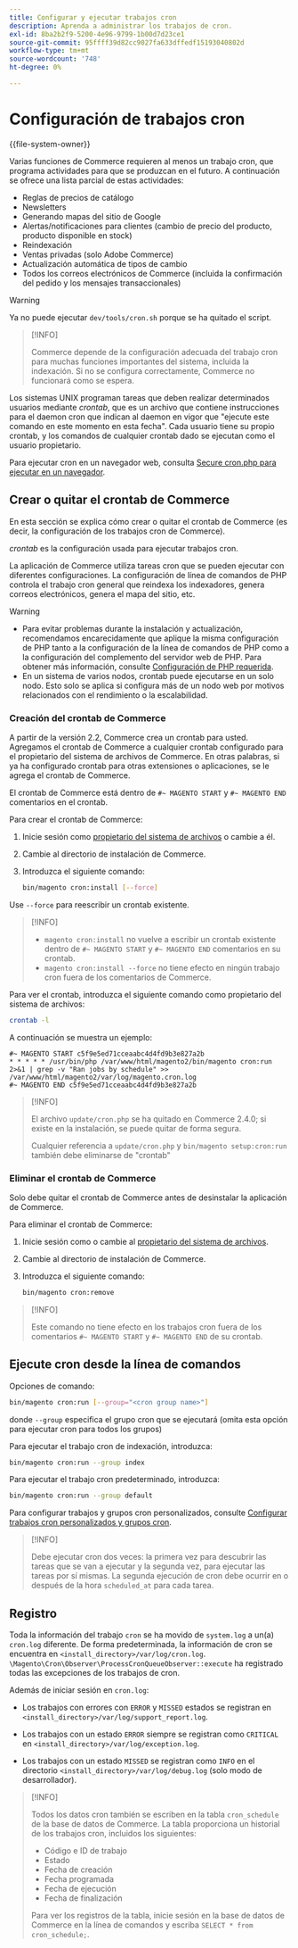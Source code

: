```yaml
---
title: Configurar y ejecutar trabajos cron
description: Aprenda a administrar los trabajos de cron.
exl-id: 8ba2b2f9-5200-4e96-9799-1b00d7d23ce1
source-git-commit: 95ffff39d82cc9027fa633dffedf15193040802d
workflow-type: tm+mt
source-wordcount: '748'
ht-degree: 0%

---
```


# Configuración de trabajos cron

{{file-system-owner}}

Varias funciones de Commerce requieren al menos un trabajo cron, que programa actividades para que se produzcan en el futuro. A continuación se ofrece una lista parcial de estas actividades:

- Reglas de precios de catálogo
- Newsletters
- Generando mapas del sitio de Google
- Alertas/notificaciones para clientes (cambio de precio del producto, producto disponible en stock)
- Reindexación
- Ventas privadas (solo Adobe Commerce)
- Actualización automática de tipos de cambio
- Todos los correos electrónicos de Commerce (incluida la confirmación del pedido y los mensajes transaccionales)

>[!WARNING]
>
>Ya no puede ejecutar `dev/tools/cron.sh` porque se ha quitado el script.

>[!INFO]
>
>Commerce depende de la configuración adecuada del trabajo cron para muchas funciones importantes del sistema, incluida la indexación. Si no se configura correctamente, Commerce no funcionará como se espera.

Los sistemas UNIX programan tareas que deben realizar determinados usuarios mediante _crontab_, que es un archivo que contiene instrucciones para el daemon cron que indican al daemon en vigor que &quot;ejecute este comando en este momento en esta fecha&quot;. Cada usuario tiene su propio crontab, y los comandos de cualquier crontab dado se ejecutan como el usuario propietario.

Para ejecutar cron en un navegador web, consulta [Secure cron.php para ejecutar en un navegador](../security/secure-cron-php.md).

## Crear o quitar el crontab de Commerce

En esta sección se explica cómo crear o quitar el crontab de Commerce (es decir, la configuración de los trabajos cron de Commerce).

_crontab_ es la configuración usada para ejecutar trabajos cron.

La aplicación de Commerce utiliza tareas cron que se pueden ejecutar con diferentes configuraciones. La configuración de línea de comandos de PHP controla el trabajo cron general que reindexa los indexadores, genera correos electrónicos, genera el mapa del sitio, etc.

>[!WARNING]
>
>- Para evitar problemas durante la instalación y actualización, recomendamos encarecidamente que aplique la misma configuración de PHP tanto a la configuración de la línea de comandos de PHP como a la configuración del complemento del servidor web de PHP. Para obtener más información, consulte [Configuración de PHP requerida](../../installation/prerequisites/php-settings.md).
>- En un sistema de varios nodos, crontab puede ejecutarse en un solo nodo. Esto solo se aplica si configura más de un nodo web por motivos relacionados con el rendimiento o la escalabilidad.

### Creación del crontab de Commerce

A partir de la versión 2.2, Commerce crea un crontab para usted. Agregamos el crontab de Commerce a cualquier crontab configurado para el propietario del sistema de archivos de Commerce. En otras palabras, si ya ha configurado crontab para otras extensiones o aplicaciones, se le agrega el crontab de Commerce.

El crontab de Commerce está dentro de `#~ MAGENTO START` y `#~ MAGENTO END` comentarios en el crontab.

Para crear el crontab de Commerce:

1. Inicie sesión como [propietario del sistema de archivos](../../installation/prerequisites/file-system/overview.md) o cambie a él.
1. Cambie al directorio de instalación de Commerce.
1. Introduzca el siguiente comando:

   ```bash
   bin/magento cron:install [--force]
   ```

Use `--force` para reescribir un crontab existente.

>[!INFO]
>
>- `magento cron:install` no vuelve a escribir un crontab existente dentro de `#~ MAGENTO START` y `#~ MAGENTO END` comentarios en su crontab.
>- `magento cron:install --force` no tiene efecto en ningún trabajo cron fuera de los comentarios de Commerce.

Para ver el crontab, introduzca el siguiente comando como propietario del sistema de archivos:

```bash
crontab -l
```

A continuación se muestra un ejemplo:

```terminal
#~ MAGENTO START c5f9e5ed71cceaabc4d4fd9b3e827a2b
* * * * * /usr/bin/php /var/www/html/magento2/bin/magento cron:run 2>&1 | grep -v "Ran jobs by schedule" >> /var/www/html/magento2/var/log/magento.cron.log
#~ MAGENTO END c5f9e5ed71cceaabc4d4fd9b3e827a2b
```

>[!INFO]
>
>El archivo `update/cron.php` se ha quitado en Commerce 2.4.0; si existe en la instalación, se puede quitar de forma segura.
>
>Cualquier referencia a `update/cron.php` y `bin/magento setup:cron:run` también debe eliminarse de &quot;crontab&quot;

### Eliminar el crontab de Commerce

Solo debe quitar el crontab de Commerce antes de desinstalar la aplicación de Commerce.

Para eliminar el crontab de Commerce:

1. Inicie sesión como o cambie al [propietario del sistema de archivos](../../installation/prerequisites/file-system/overview.md).
1. Cambie al directorio de instalación de Commerce.
1. Introduzca el siguiente comando:

   ```bash
   bin/magento cron:remove
   ```

>[!INFO]
>
>Este comando no tiene efecto en los trabajos cron fuera de los comentarios `#~ MAGENTO START` y `#~ MAGENTO END` de su crontab.

## Ejecute cron desde la línea de comandos

Opciones de comando:

```bash
bin/magento cron:run [--group="<cron group name>"]
```

donde `--group` especifica el grupo cron que se ejecutará (omita esta opción para ejecutar cron para todos los grupos)

Para ejecutar el trabajo cron de indexación, introduzca:

```bash
bin/magento cron:run --group index
```

Para ejecutar el trabajo cron predeterminado, introduzca:

```bash
bin/magento cron:run --group default
```

Para configurar trabajos y grupos cron personalizados, consulte [Configurar trabajos cron personalizados y grupos cron](../cron/custom-cron.md).

>[!INFO]
>
>Debe ejecutar cron dos veces: la primera vez para descubrir las tareas que se van a ejecutar y la segunda vez, para ejecutar las tareas por sí mismas. La segunda ejecución de cron debe ocurrir en o después de la hora `scheduled_at` para cada tarea.

## Registro

Toda la información del trabajo `cron` se ha movido de `system.log` a un(a) `cron.log` diferente.
De forma predeterminada, la información de cron se encuentra en `<install_directory>/var/log/cron.log`.
`\Magento\Cron\Observer\ProcessCronQueueObserver::execute` ha registrado todas las excepciones de los trabajos de cron.

Además de iniciar sesión en `cron.log`:

- Los trabajos con errores con `ERROR` y `MISSED` estados se registran en `<install_directory>/var/log/support_report.log`.

- Los trabajos con un estado `ERROR` siempre se registran como `CRITICAL` en `<install_directory>/var/log/exception.log`.

- Los trabajos con un estado `MISSED` se registran como `INFO` en el directorio `<install_directory>/var/log/debug.log` (solo modo de desarrollador).

>[!INFO]
>
>Todos los datos cron también se escriben en la tabla `cron_schedule` de la base de datos de Commerce. La tabla proporciona un historial de los trabajos cron, incluidos los siguientes:
>
>- Código e ID de trabajo
>- Estado
>- Fecha de creación
>- Fecha programada
>- Fecha de ejecución
>- Fecha de finalización
>
>Para ver los registros de la tabla, inicie sesión en la base de datos de Commerce en la línea de comandos y escriba `SELECT * from cron_schedule;`.
